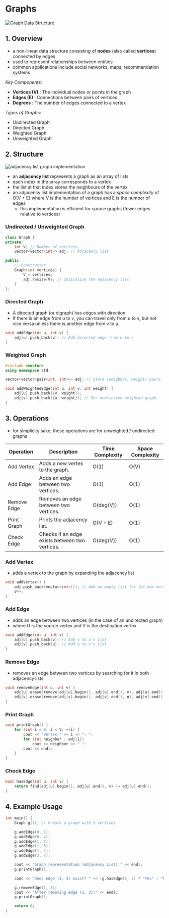 # Graphs

![Graph Data Structure](https://www.tutorialspoint.com/data_structures_algorithms/images/undirected_graph.jpg)

## 1. Overview

- a non-linear data structure consisting of **nodes** (also called **vertices**) connected by edges
- used to represent relationships between entities
- common applications include social networks, maps, recommendation systems

*Key Components*:

- **Vertices (V)** : The individual nodes or points in the graph
- **Edges (E)** : Connections between pairs of vertices
- **Degrees** : The number of edges connected to a vertex

*Types of Graphs*:

- Undirected Graph
- Directed Graph
- Weighted Graph
- Unweighted Graph

## 2. Structure

![adjacency list graph implementation](image-1.png)

- an **adjacency list** represents a graph as an array of lists
- each index in the array corresponds to a vertex
- the list at that index stores the neighbours of the vertex
- an adjacency list implementation of a graph has a *space complexity* of O(V + E) where V is the number of vertices and E is the number of edges
  - this implementation is efficient for sprase graphs (fewer edges relative to vertices)

### Undirected / Unweighted Graph
```cpp
class Graph {
private:
    int V; // Number of vertices
    vector<vector<int>> adj; // Adjacency list

public:
    // Constructor
    Graph(int vertices) {
        V = vertices;
        adj.resize(V); // Initialize the adjacency list
    }
};
```

### Directed Graph
- A directed graph (or digraph) has edges with direction.
- If there is an edge from u to v, you can travel only from u to v, but not vice versa unless there is another edge from v to u.

```cpp
void addEdge(int u, int v) {
    adj[u].push_back(v); // Add directed edge from u to v
}
```

### Weighted Graph
```cpp
#include <vector>
using namespace std;

vector<vector<pair<int, int>>> adj; // Store (neighbor, weight) pairs

void addWeightedEdge(int u, int v, int weight) {
    adj[u].push_back({v, weight});
    adj[v].push_back({u, weight}); // For undirected weighted graph
}
```

## 3. Operations 
- for simplicity sake, these operations are for unweighted / undirected graphs

| **Operation** | **Description**                                  | **Time Complexity**    | **Space Complexity** |
|---------------|---------------------------------------------------|------------------------|----------------------|
| Add Vertex    | Adds a new vertex to the graph.                   | O(1)                   | O(V)                 |
| Add Edge      | Adds an edge between two vertices.                | O(1)                   | O(1)                 |
| Remove Edge   | Removes an edge between two vertices.             | O(deg(V))              | O(1)                 |
| Print Graph   | Prints the adjacency list.                        | O(V + E)               | O(1)                 |
| Check Edge    | Checks if an edge exists between two vertices.    | O(deg(V))              | O(1)                 |

### Add Vertex
- adds a vertex to the graph by expanding the adjacency list

```cpp
void addVertex() {
    adj.push_back(vector<int>()); // Add an empty list for the new vertex
    V++;
}
```

### Add Edge
- adds an edge between two vertices (in the case of an undirected graph)
- where U is the source vertex and V is the destination vertex

```cpp
void addEdge(int u, int v) {
    adj[u].push_back(v); // Add v to u's list
    adj[v].push_back(u); // Add u to v's list
}
```

### Remove Edge
- removes an edge between two vertices by searching for it in both adjacency lists

```cpp
void removeEdge(int u, int v) {
    adj[u].erase(remove(adj[u].begin(), adj[u].end(), v), adj[u].end());
    adj[v].erase(remove(adj[v].begin(), adj[v].end(), u), adj[v].end()); 
}
```


### Print Graph
```cpp
void printGraph() {
    for (int i = 0; i < V; ++i) {
        cout << "Vertex " << i << ": ";
        for (int neighbor : adj[i])
            cout << neighbor << " ";
        cout << endl;
    }
}
```

### Check Edge
```cpp
bool hasEdge(int u, int v) {
    return find(adj[u].begin(), adj[u].end(), v) != adj[u].end();
}
```

## 4. Example Usage
```cpp
int main() {
    Graph g(5); // Create a graph with 5 vertices

    g.addEdge(0, 1);
    g.addEdge(0, 4);
    g.addEdge(1, 2);
    g.addEdge(1, 3);
    g.addEdge(1, 4);
    g.addEdge(3, 4);

    cout << "Graph representation (Adjacency List):" << endl;
    g.printGraph();

    cout << "Does edge (1, 3) exist? " << (g.hasEdge(1, 3) ? "Yes" : "No") << endl;

    g.removeEdge(1, 3);
    cout << "After removing edge (1, 3):" << endl;
    g.printGraph();

    return 0;
}
```